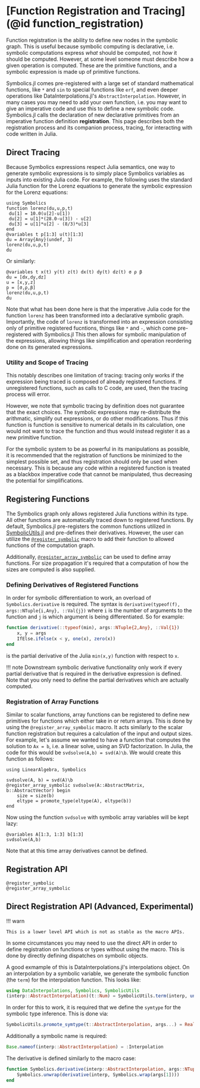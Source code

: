 # [Function Registration and Tracing](@id function_registration)

Function registration is the ability to define new nodes in the symbolic
graph. This is useful because symbolic computing is declarative, i.e.
symbolic computations express *what* should be computed, not *how* it
should be computed. However, at some level someone must describe
how a given operation is computed. These are the primitive functions,
and a symbolic expression is made up of primitive functions.

Symbolics.jl comes pre-registered with a large set of standard mathematical
functions, like `*` and `sin` to special functions like `erf`, and even
deeper operations like DataInterpolations.jl's `AbstractInterpolation`.
However, in many cases you may need to add your own function, i.e. you
may want to give an imperative code and use this to define a new symbolic
code. Symbolics.jl calls the declaration of new declarative primitives
from an imperative function definition **registration**. This page
describes both the registration process and its companion process,
tracing, for interacting with code written in Julia.

## Direct Tracing

Because Symbolics expressions respect Julia semantics, one way
to generate symbolic expressions is to simply place Symbolics
variables as inputs into existing Julia code. For example, the following
uses the standard Julia function for the Lorenz equations to generate
the symbolic expression for the Lorenz equations:

```@example registration
using Symbolics
function lorenz(du,u,p,t)
 du[1] = 10.0(u[2]-u[1])
 du[2] = u[1]*(28.0-u[3]) - u[2]
 du[3] = u[1]*u[2] - (8/3)*u[3]
end
@variables t p[1:3] u(t)[1:3]
du = Array{Any}(undef, 3)
lorenz(du,u,p,t)
du
```
Or similarly:

```@example registration
@variables t x(t) y(t) z(t) dx(t) dy(t) dz(t) σ ρ β
du = [dx,dy,dz]
u = [x,y,z]
p = [σ,ρ,β]
lorenz(du,u,p,t)
du
```

Note that what has been done here is that the imperative Julia code
for the function `lorenz` has been transformed into a declarative
symbolic graph. Importantly, the code of `lorenz` is transformed
into an expression consisting only of primitive registered fucntions,
things like `*` and `-`, which come pre-registered with Symbolics.jl
This then allows for symbolic manipulation of the expressions, 
allowing things like simplification and operation
reordering done on its generated expressions. 

### Utility and Scope of Tracing

This notably describes one limitation of tracing: tracing only 
works if the expression being traced is composed of already 
registered functions. If unregistered functions, such as calls
to C code, are used, then the tracing process will error.

However, we note that symbolic tracing by definition does not 
guarantee that the exact choices. The symbolic expressions
may re-distribute the arithmatic, simplify out expressions, or
do other modifications. Thus if this function is function is
sensitive to numerical details in its calculation, one would not
want to trace the function and thus would instead register it
as a new primitive function.

For the symbolic system to be as powerful in its manipulations
as possible, it is recommended that the registration of functions
be minimized to the simplest possible set, and thus registration
should only be used when necessary. This is because any code within
a registered function is treated as a blackbox imperative code that
cannot be manipulated, thus decreasing the potential for simplifications.

## Registering Functions

The Symbolics graph only allows registered Julia functions within its type.
All other functions are automatically traced down to registered
functions. By default, Symbolics.jl pre-registers the common functions
utilized in [SymbolicUtils.jl](https://github.com/JuliaSymbolics/SymbolicUtils.jl)
and pre-defines their derivatives. However, the user can utilize the
[`@register_symbolic`](@ref) macro to add their function to allowed functions
of the computation graph.

Additionally, [`@register_array_symbolic`](@ref) can be used to define array functions.
For size propagation it's required that a computation of how the sizes are computed is
also supplied.

### Defining Derivatives of Registered Functions

In order for symbolic differentiation to work, an overload of `Symbolics.derivative` is
required. The syntax is `derivative(typeof(f), args::NTuple{i,Any}, ::Val{j})` where
`i` is the number of arguments to the function and `j` is which argument is being
differentiated. So for example:

```julia
function derivative(::typeof(min), args::NTuple{2,Any}, ::Val{1})
    x, y = args
    IfElse.ifelse(x < y, one(x), zero(x))
end
```

is the partial derivative of the Julia `min(x,y)` function with respect to `x`.

!!! note
    Downstream symbolic derivative functionality only work if every partial derivative that
    is required in the derivative expression is defined. Note that you only need to define
    the partial derivatives which are actually computed.

### Registration of Array Functions

Similar to scalar functions, array functions can be registered to define new primitives for
functions which either take in or return arrays. This is done by using the `@register_array_symbolic`
macro. It acts similarly to the scalar function registration but requires a calculation of the
input and output sizes. For example, let's assume we wanted to have a function that computes the
solution to `Ax = b`, i.e. a linear solve, using an SVD factorization. In Julia, the code for this
would be `svdsolve(A,b) = svd(A)\b`. We would create this function as follows:

```@example array_registration
using LinearAlgebra, Symbolics

svdsolve(A, b) = svd(A)\b
@register_array_symbolic svdsolve(A::AbstractMatrix, b::AbstractVector) begin
    size = size(b)
    eltype = promote_type(eltype(A), eltype(b))
end
```

Now using the function `svdsolve` with symbolic array variables will be kept lazy:

```@example array_registration
@variables A[1:3, 1:3] b[1:3]
svdsolve(A,b)
```

Note that at this time array derivatives cannot be defined.

## Registration API

```@docs
@register_symbolic
@register_array_symbolic
```

## Direct Registration API (Advanced, Experimental)

!!! warn

    This is a lower level API which is not as stable as the macro APIs.

In some circumstances you may need to use the direct API in order to define
registration on functions or types without using the macro. This is done
by directly defining dispatches on symbolic objects.

A good exmample of this is DataInterpolations.jl's interpolations object.
On an interpolation by a symbolic variable, we generate the symbolic
function (the `term`) for the interpolation function. This looks like:

```julia
using DataInterpolations, Symbolics, SymbolicUtils
(interp::AbstractInterpolation)(t::Num) = SymbolicUtils.term(interp, unwrap(t))
```

In order for this to work, it is required that we define the `symtype` for the
symbolic type inference. This is done via:

```julia
SymbolicUtils.promote_symtype(t::AbstractInterpolation, args...) = Real
```

Additionally a symbolic name is required:

```julia
Base.nameof(interp::AbstractInterpolation) = :Interpolation
```

The derivative is defined similarly to the macro case:

```julia
function Symbolics.derivative(interp::AbstractInterpolation, args::NTuple{1, Any}, ::Val{1})
    Symbolics.unwrap(derivative(interp, Symbolics.wrap(args[1])))
end
```